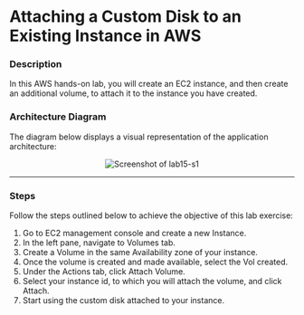 # Attaching a Custom Disk to an Existing Instance in AWS

### Description
In this AWS hands-on lab, you will create an EC2 instance, and then create an additional volume, to attach it to the
instance you have created.


### Architecture Diagram
The diagram below displays a visual representation of the application architecture:

<p align="center">
  <img src="https://github.com/jatinbunkar/AWS-Clouds/blob/0a22cd068ace1a6760771de0e8b737ca65058fdd/Screenshots/lab15-s1.png" alt="Screenshot of lab15-s1">
</p>

---

### Steps
Follow the steps outlined below to achieve the objective of this lab exercise:
1. Go to EC2 management console and create a new Instance.
2. In the left pane, navigate to Volumes tab.
3. Create a Volume in the same Availability zone of your instance.
4. Once the volume is created and made available, select the Vol created.
5. Under the Actions tab, click Attach Volume.
6. Select your instance id, to which you will attach the volume, and click Attach.
7. Start using the custom disk attached to your instance.

